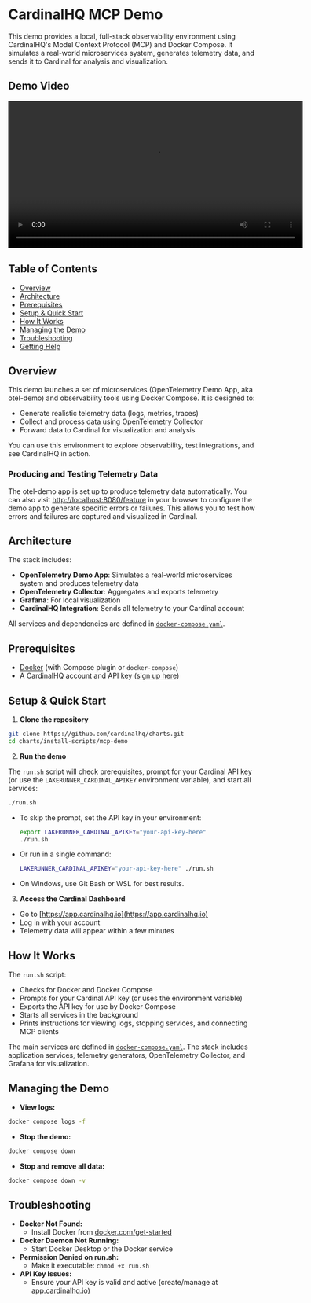 
# CardinalHQ MCP Demo

This demo provides a local, full-stack observability environment using CardinalHQ's Model Context Protocol (MCP) and Docker Compose. It simulates a real-world microservices system, generates telemetry data, and sends it to Cardinal for analysis and visualization.

## Demo Video

<video src="https://framerusercontent.com/assets/aUTaNbHiOMSY84wnisevq6ubVI.mp4" controls width="600"></video>

## Table of Contents

- [Overview](#overview)
- [Architecture](#architecture)
- [Prerequisites](#prerequisites)
- [Setup & Quick Start](#setup--quick-start)
- [How It Works](#how-it-works)
- [Managing the Demo](#managing-the-demo)
- [Troubleshooting](#troubleshooting)
- [Getting Help](#getting-help)

## Overview

This demo launches a set of microservices (OpenTelemetry Demo App, aka otel-demo) and observability tools using Docker Compose. It is designed to:

- Generate realistic telemetry data (logs, metrics, traces)
- Collect and process data using OpenTelemetry Collector
- Forward data to Cardinal for visualization and analysis

You can use this environment to explore observability, test integrations, and see CardinalHQ in action.

### Producing and Testing Telemetry Data

The otel-demo app is set up to produce telemetry data automatically. You can also visit [http://localhost:8080/feature](http://localhost:8080/feature) in your browser to configure the demo app to generate specific errors or failures. This allows you to test how errors and failures are captured and visualized in Cardinal.

## Architecture

The stack includes:

- **OpenTelemetry Demo App**: Simulates a real-world microservices system and produces telemetry data
- **OpenTelemetry Collector**: Aggregates and exports telemetry
- **Grafana**: For local visualization
- **CardinalHQ Integration**: Sends all telemetry to your Cardinal account

All services and dependencies are defined in [`docker-compose.yaml`](./docker-compose.yaml).

## Prerequisites

- [Docker](https://www.docker.com/get-started) (with Compose plugin or `docker-compose`)
- A CardinalHQ account and API key ([sign up here](https://app.cardinalhq.io))

## Setup & Quick Start

1. **Clone the repository**

  ```bash
  git clone https://github.com/cardinalhq/charts.git
  cd charts/install-scripts/mcp-demo
  ```

2. **Run the demo**

  The `run.sh` script will check prerequisites, prompt for your Cardinal API key (or use the `LAKERUNNER_CARDINAL_APIKEY` environment variable), and start all services:

  ```bash
  ./run.sh
  ```

- To skip the prompt, set the API key in your environment:

   ```bash
   export LAKERUNNER_CARDINAL_APIKEY="your-api-key-here"
   ./run.sh
   ```

- Or run in a single command:

   ```bash
   LAKERUNNER_CARDINAL_APIKEY="your-api-key-here" ./run.sh
   ```

- On Windows, use Git Bash or WSL for best results.

3. **Access the Cardinal Dashboard**

- Go to [https://app.cardinalhq.io](https://app.cardinalhq.io)
- Log in with your account
- Telemetry data will appear within a few minutes

## How It Works

The `run.sh` script:

- Checks for Docker and Docker Compose
- Prompts for your Cardinal API key (or uses the environment variable)
- Exports the API key for use by Docker Compose
- Starts all services in the background
- Prints instructions for viewing logs, stopping services, and connecting MCP clients

The main services are defined in [`docker-compose.yaml`](./docker-compose.yaml). The stack includes application services, telemetry generators, OpenTelemetry Collector, and Grafana for visualization.

## Managing the Demo

- **View logs:**

 ```bash
 docker compose logs -f
 ```

- **Stop the demo:**

 ```bash
 docker compose down
 ```

- **Stop and remove all data:**

 ```bash
 docker compose down -v
 ```

## Troubleshooting

- **Docker Not Found:**
  - Install Docker from [docker.com/get-started](https://www.docker.com/get-started)
- **Docker Daemon Not Running:**
  - Start Docker Desktop or the Docker service
- **Permission Denied on run.sh:**
  - Make it executable: `chmod +x run.sh`
- **API Key Issues:**
  - Ensure your API key is valid and active (create/manage at [app.cardinalhq.io](https://app.cardinalhq.io))
